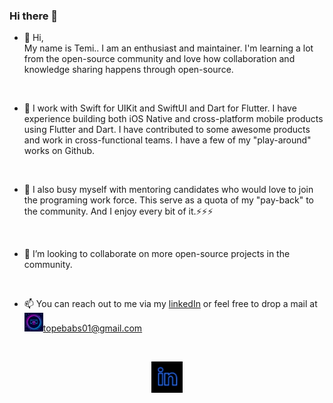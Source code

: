 ### Hi there 👋

<!--
**zulayqoh/zulayqoh** is a ✨ _special_ ✨ repository because its `README.md` (this file) appears on your GitHub profile.

Here are some ideas to get you started:

- 🔭 I’m currently working on ...
- 🌱 I’m currently learning ...
- 👯 I’m looking to collaborate on ...
- 🤔 I’m looking for help with ...
- 💬 Ask me about ...
- 📫 How to reach me: ...
- 😄 Pronouns: ...
- ⚡ Fun fact: ...
-->


- 👋 Hi,<br/> My name is Temi..
I am an enthusiast and maintainer. I'm learning a lot from the open-source community and love how collaboration and knowledge sharing happens through open-source.

 <br/>
 
- 🌱 I work with Swift for UIKit and SwiftUI and Dart for Flutter. I have experience building both iOS Native and cross-platform mobile products using Flutter and Dart. I have contributed to some awesome products and work in cross-functional teams. I have a few of my "play-around" works on Github. 

<br/>

- 🔭 I also busy myself with mentoring candidates who would love to join the programing work force. This serve as a quota of my "pay-back" to the community. And I enjoy every bit of it.⚡⚡⚡

<br/>

- 💞️ I’m looking to collaborate on more open-source projects in the community.

<br/>

- 📫 You can reach out to me via my <a href="https://www.linkedin.com/in/temitope-babatunde-28874b209/">linkedIn</a> or feel free to drop a mail at<img alt="Temi's mail" src="https://raw.githubusercontent.com/zulayqoh/zulayqoh/main/assets/gmail.jpeg" height="30" />topebabs01@gmail.com


<br/>

<p align='center'>
<a href="https://www.linkedin.com/in/temitope-babatunde-28874b209/"><img height="50" alt="temi's LinkedIn" src="https://raw.githubusercontent.com/zulayqoh/zulayqoh/main/assets/linkedin.jpeg"></a>
</p>
